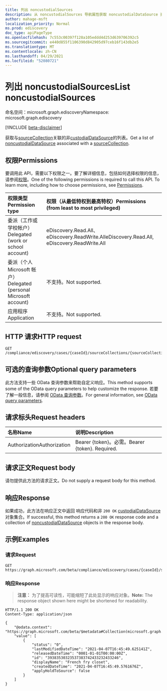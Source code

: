 ```yaml
---
title: 列出 noncustodialSources
description: 从 noncustodialSources 导航属性获取 noncustodialDataSource 资源。
author: mahage-msft
localization_priority: Normal
ms.prod: ediscovery
doc_type: apiPageType
ms.openlocfilehash: 7c553c00397f128a105eddd4d253d639706392c5
ms.sourcegitcommit: e440d855f1106390d842905d97ceb16f143db2e5
ms.translationtype: MT
ms.contentlocale: zh-CN
ms.lasthandoff: 04/29/2021
ms.locfileid: "52080721"
---
```

# <a name="list-noncustodialsources"></a><span data-ttu-id="4d9e0-103">列出 noncustodialSources</span><span class="sxs-lookup"><span data-stu-id="4d9e0-103">List noncustodialSources</span></span>

<span data-ttu-id="4d9e0-104">命名空间：microsoft.graph.ediscovery</span><span class="sxs-lookup"><span data-stu-id="4d9e0-104">Namespace: microsoft.graph.ediscovery</span></span>

[!INCLUDE [beta-disclaimer](../../includes/beta-disclaimer.md)]

<span data-ttu-id="4d9e0-105">获取与[sourceCollection](../resources/ediscovery-sourcecollection.md)关联的非[custodialDataSource](../resources/ediscovery-noncustodialdatasource.md)的列表。</span><span class="sxs-lookup"><span data-stu-id="4d9e0-105">Get a list of [noncustodialDataSource](../resources/ediscovery-noncustodialdatasource.md) associated with a [sourceCollection](../resources/ediscovery-sourcecollection.md).</span></span>


## <a name="permissions"></a><span data-ttu-id="4d9e0-106">权限</span><span class="sxs-lookup"><span data-stu-id="4d9e0-106">Permissions</span></span>

<span data-ttu-id="4d9e0-p101">要调用此 API，需要以下权限之一。要了解详细信息，包括如何选择权限的信息，请参阅[权限](/graph/permissions-reference)。</span><span class="sxs-lookup"><span data-stu-id="4d9e0-p101">One of the following permissions is required to call this API. To learn more, including how to choose permissions, see [Permissions](/graph/permissions-reference).</span></span>

|<span data-ttu-id="4d9e0-109">权限类型</span><span class="sxs-lookup"><span data-stu-id="4d9e0-109">Permission type</span></span>|<span data-ttu-id="4d9e0-110">权限（从最低特权到最高特权）</span><span class="sxs-lookup"><span data-stu-id="4d9e0-110">Permissions (from least to most privileged)</span></span>|
|:---|:---|
|<span data-ttu-id="4d9e0-111">委派（工作或学校帐户）</span><span class="sxs-lookup"><span data-stu-id="4d9e0-111">Delegated (work or school account)</span></span>|<span data-ttu-id="4d9e0-112">eDiscovery.Read.All、eDiscovery.ReadWrite.All</span><span class="sxs-lookup"><span data-stu-id="4d9e0-112">eDiscovery.Read.All, eDiscovery.ReadWrite.All</span></span>|
|<span data-ttu-id="4d9e0-113">委派（个人 Microsoft 帐户）</span><span class="sxs-lookup"><span data-stu-id="4d9e0-113">Delegated (personal Microsoft account)</span></span>|<span data-ttu-id="4d9e0-114">不支持。</span><span class="sxs-lookup"><span data-stu-id="4d9e0-114">Not supported.</span></span>|
|<span data-ttu-id="4d9e0-115">应用程序</span><span class="sxs-lookup"><span data-stu-id="4d9e0-115">Application</span></span>|<span data-ttu-id="4d9e0-116">不支持。</span><span class="sxs-lookup"><span data-stu-id="4d9e0-116">Not supported.</span></span>|

## <a name="http-request"></a><span data-ttu-id="4d9e0-117">HTTP 请求</span><span class="sxs-lookup"><span data-stu-id="4d9e0-117">HTTP request</span></span>

<!-- {
  "blockType": "ignored"
}
-->

``` http
GET /compliance/ediscovery/cases/{caseId}/sourceCollections/{sourceCollectionId}/noncustodialSources
```

## <a name="optional-query-parameters"></a><span data-ttu-id="4d9e0-118">可选的查询参数</span><span class="sxs-lookup"><span data-stu-id="4d9e0-118">Optional query parameters</span></span>

<span data-ttu-id="4d9e0-119">此方法支持一些 OData 查询参数来帮助自定义响应。</span><span class="sxs-lookup"><span data-stu-id="4d9e0-119">This method supports some of the OData query parameters to help customize the response.</span></span> <span data-ttu-id="4d9e0-120">若要了解一般信息，请参阅 [OData 查询参数](/graph/query-parameters)。</span><span class="sxs-lookup"><span data-stu-id="4d9e0-120">For general information, see [OData query parameters](/graph/query-parameters).</span></span>

## <a name="request-headers"></a><span data-ttu-id="4d9e0-121">请求标头</span><span class="sxs-lookup"><span data-stu-id="4d9e0-121">Request headers</span></span>

|<span data-ttu-id="4d9e0-122">名称</span><span class="sxs-lookup"><span data-stu-id="4d9e0-122">Name</span></span>|<span data-ttu-id="4d9e0-123">说明</span><span class="sxs-lookup"><span data-stu-id="4d9e0-123">Description</span></span>|
|:---|:---|
|<span data-ttu-id="4d9e0-124">Authorization</span><span class="sxs-lookup"><span data-stu-id="4d9e0-124">Authorization</span></span>|<span data-ttu-id="4d9e0-p103">Bearer {token}。必需。</span><span class="sxs-lookup"><span data-stu-id="4d9e0-p103">Bearer {token}. Required.</span></span>|

## <a name="request-body"></a><span data-ttu-id="4d9e0-127">请求正文</span><span class="sxs-lookup"><span data-stu-id="4d9e0-127">Request body</span></span>

<span data-ttu-id="4d9e0-128">请勿提供此方法的请求正文。</span><span class="sxs-lookup"><span data-stu-id="4d9e0-128">Do not supply a request body for this method.</span></span>

## <a name="response"></a><span data-ttu-id="4d9e0-129">响应</span><span class="sxs-lookup"><span data-stu-id="4d9e0-129">Response</span></span>

<span data-ttu-id="4d9e0-130">如果成功，此方法在响应正文中返回 响应代码和非 `200 OK` [custodialDataSource](../resources/ediscovery-noncustodialdatasource.md) 对象集合。</span><span class="sxs-lookup"><span data-stu-id="4d9e0-130">If successful, this method returns a `200 OK` response code and a collection of [noncustodialDataSource](../resources/ediscovery-noncustodialdatasource.md) objects in the response body.</span></span>

## <a name="examples"></a><span data-ttu-id="4d9e0-131">示例</span><span class="sxs-lookup"><span data-stu-id="4d9e0-131">Examples</span></span>

### <a name="request"></a><span data-ttu-id="4d9e0-132">请求</span><span class="sxs-lookup"><span data-stu-id="4d9e0-132">Request</span></span>
<!-- {
  "blockType": "request",
  "name": "list_noncustodialdatasource"
}
-->

``` http
GET https://graph.microsoft.com/beta/compliance/ediscovery/cases/{caseId}/sourceCollections/{sourceCollectionId}/noncustodialSources
```

### <a name="response"></a><span data-ttu-id="4d9e0-133">响应</span><span class="sxs-lookup"><span data-stu-id="4d9e0-133">Response</span></span>

> <span data-ttu-id="4d9e0-134">**注意：** 为了提高可读性，可能缩短了此处显示的响应对象。</span><span class="sxs-lookup"><span data-stu-id="4d9e0-134">**Note:** The response object shown here might be shortened for readability.</span></span>
<!-- {
  "blockType": "response",
  "truncated": true,
  "@odata.type": "Collection(microsoft.graph.ediscovery.noncustodialDataSource)"
}
-->

``` http
HTTP/1.1 200 OK
Content-Type: application/json

{
    "@odata.context": "https://graph.microsoft.com/beta/$metadata#Collection(microsoft.graph.ediscovery.noncustodialDataSource)",
    "value": [
        {
            "status": "0",
            "lastModifiedDateTime": "2021-04-07T16:45:49.625141Z",
            "releasedDateTime": "0001-01-01T00:00:00Z",
            "id": "39383530323537383742433232433246",
            "displayName": "French fry closet",
            "createdDateTime": "2021-04-07T16:45:49.5761676Z",
            "applyHoldToSource": false
        }
    ]
}
```
